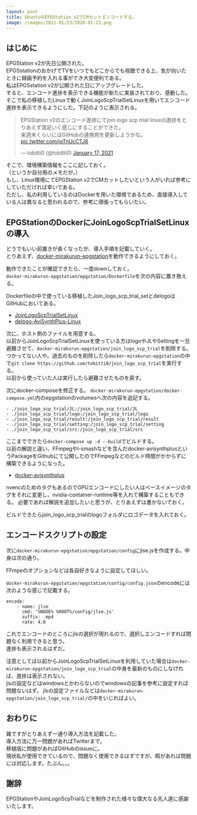 ```yaml
---
layout: post
title: UbuntuのEPGStation_v2でCMカットエンコードする。
image: /images/2021-01/23/2020-01-23.png
---
```

## はじめに
EPGStation v2が先日公開された。  
EPGSstationのおかげでTVをいつでもどこからでも視聴できる上、気が向いたときに録画予約を入れる事ができ大変便利である。  
私はEPGSstation v2が公開された日にアップグレードした。  
すると、エンコード進捗を表示できる機能が新たに実装されており、感動した。  
そこで私の移植したLinuxで動くJoinLogoScpTrialSetLinuxを用いてエンコード進捗を表示できるようにした。下記のように表示される。

<blockquote class="twitter-tweet" data-conversation="none" data-theme="dark"><p lang="ja" dir="ltr">EPGStation v2のエンコード進捗にてjoin logo scp trial linuxの進捗をとりあえず満足いく感じにすることができた。<br>来週末くらいにはGitHubの連携例を更新しようかな。 <a href="https://t.co/joTnUcCTJ8">pic.twitter.com/joTnUcCTJ8</a></p>&mdash; tobitti0 (@tobitti0) <a href="https://twitter.com/tobitti0/status/1350809160963690501?ref_src=twsrc%5Etfw">January 17, 2021</a></blockquote> <script async src="https://platform.twitter.com/widgets.js" charset="utf-8"></script>


そこで、環境構築情報をここに記しておく。  
（というか自分用のメモだが。）  
もし、Linux環境にてEPGStation v2でCMカットしたいという人がいれば参考にしていただければ幸いである。   
ただし、私の利用しているのはDockerを用いた環境であるため、直接導入している人は異なると思われるので、参考に頑張ってもらいたい。    

## EPGStationのDockerにJoinLogoScpTrialSetLinuxの導入
どうでもいい前置きが長くなったが、導入手順を記載していく。  
とりあえず、<a href="https://github.com/l3tnun/docker-mirakurun-epgstation" target="_blank">docker-mirakurun-epgstation</a>を動作できるようにしておく。  

動作できたことが確認できたら、一度downしておく。  
`docker-mirakurun-epgstation/epgstation/Dockerfile`を次の内容に置き換える。

<script src="https://gist.github.com/tobitti0/0a1dc30b6a94534e69f80c5602b26333.js"></script>

Dockerfileの中で使っている移植したJoin\_logo\_scp\_trial\_setとdelogoはGitHubにおいてある。
- <a href="https://github.com/tobitti0/JoinLogoScpTrialSetLinux" target="_blank">JoinLogoScpTrialSetLinux</a>
- <a href="https://github.com/tobitti0/delogo-AviSynthPlus-Linux" target="_blank">delogo-AviSynthPlus-Linux</a>

次に、ホスト側のファイルを用意する。  
以前からJoinLogoScpTrialSetLinuxを使っている方はlogoやJLやSettingを一旦避難させて、`docker-mirakurun-epgstation/join_logo_scp_trial`を削除する。  
つかってない人や、過去のものを削除したら`docker-mirakurun-epgstation`の中で`git clone https://github.com/tobitti0/join_logo_scp_trial`を実行する。  
以前から使っていた人は実行したら避難させたものを戻す。

次にdocker-composeを修正する。
`docker-mirakurun-epgstation/docker-compose.yml`内のepgstationのvolumesへ次の内容を追記する。

````
- ./join_logo_scp_trial/JL:/join_logo_scp_trial/JL
- ./join_logo_scp_trial/logo:/join_logo_scp_trial/logo
- ./join_logo_scp_trial/result:/join_logo_scp_trial/result
- ./join_logo_scp_trial/setting:/join_logo_scp_trial/setting
- ./join_logo_scp_trial/src:/join_logo_scp_trial/src 
````

ここまでできたら`docker-compose up -d --build`でビルドする。  
以前の解説と違い、FFmpegやl-smashなどを含んだdocker-avisynthplusというPackageをGithubにて公開したのでFFmpegなどのビルド時間がかからずに構築できるようになった。
- <a href="https://github.com/users/tobitti0/packages/container/package/docker-avisynthplus" target="_blank">docker-avisynthplus</a>  

nvencのためのタグもあるのでGPUエンコードにしたい人はベースイメージのタグをそれに変更し、nvidia-container-runtime等を入れて構築することもできる。
必要であれば解説を追加したいと思うが、とりあえずは書かないでおく。

ビルドできたらjoin_logo_scp_trialのlogoフォルダにロゴデータを入れておく。

## エンコードスクリプトの設定 
次に`docker-mirakurun-epgstation/epgstation/config`にjlse.jsを作成する。中身は次の通り。
<script src="https://gist.github.com/tobitti0/bba90f8d82d1756df6dc14bd3c3e011c.js"></script>
FFmpeのオプションなどは各自好きなように設定してほしい。

`docker-mirakurun-epgstation/epgstation/config/config.json`のencodeには次のような感じで記載する。
````
encode:
    - name: jlse
      cmd: '%NODE% %ROOT%/config/jlse.js'
      suffix: .mp4
      rate: 4.0
````
これでエンコードのところにjlsの選択が現れるので、選択しエンコードすれば問題なく利用できると思う。   
進捗も表示されるはずだ。

注意としては以前からJoinLogoScpTrialSetLinuxを利用していた場合は`docker-mirakurun-epgstation/join_logo_scp_trial`の中身を最新のものにしなければ、進捗は表示されない。  
jlsの設定などはwindowsとかわらないのでwindowsの記事を参考に設定すれば問題ないはず。
jlsの設定ファイルなどは`docker-mirakurun-epgstation/join_logo_scp_trial/`の中をいじればよい。   

## おわりに
雑ですがとりあえず一通り導入方法を記載した。  
導入方法に万一問題があればTwitterまで。  
移植版に問題があればGitHubのissueに。    
現状私が使用できているので、問題なく使用できるはずですが、暇があれば問題には対応します。たぶん。。。

## 謝辞
EPGStationやJoinLogoScpTrialなどを制作された様々な偉大なる先人達に感謝いたします。
